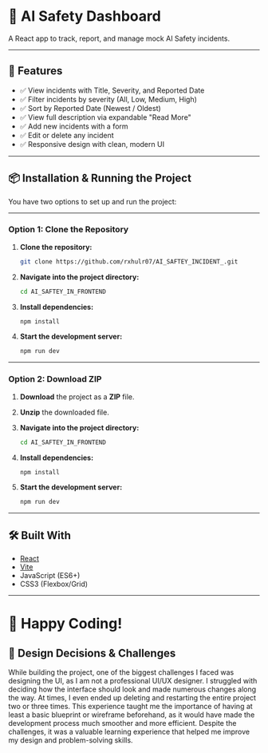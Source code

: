 # 🚀 AI Safety Dashboard

A React app to track, report, and manage mock AI Safety incidents.

---

## 🚀 Features

- ✅ View incidents with Title, Severity, and Reported Date  
- ✅ Filter incidents by severity (All, Low, Medium, High)  
- ✅ Sort by Reported Date (Newest / Oldest)  
- ✅ View full description via expandable "Read More"  
- ✅ Add new incidents with a form  
- ✅ Edit or delete any incident  
- ✅ Responsive design with clean, modern UI  

---

## 📦 Installation & Running the Project

You have two options to set up and run the project:

---

### Option 1: Clone the Repository

1. **Clone the repository:**

   ```bash
   git clone https://github.com/rxhulr07/AI_SAFTEY_INCIDENT_.git
   ```

2. **Navigate into the project directory:**

   ```bash
   cd AI_SAFTEY_IN_FRONTEND
   ```

3. **Install dependencies:**

   ```bash
   npm install
   ```

4. **Start the development server:**

   ```bash
   npm run dev
   ```

---

### Option 2: Download ZIP

1. **Download** the project as a **ZIP** file.
2. **Unzip** the downloaded file.
3. **Navigate into the project directory:**

   ```bash
   cd AI_SAFTEY_IN_FRONTEND
   ```

4. **Install dependencies:**

   ```bash
   npm install
   ```

5. **Start the development server:**

   ```bash
   npm run dev
   ```

---

## 🛠 Built With

- [React](https://reactjs.org/)
- [Vite](https://vitejs.dev/)
- JavaScript (ES6+)
- CSS3 (Flexbox/Grid)

---

# 🚀 Happy Coding!


## 🧠 Design Decisions & Challenges

While building the project, one of the biggest challenges I faced was designing the UI, as I am not a professional UI/UX designer. 
I struggled with deciding how the interface should look and made numerous changes along the way. At times, I even ended up deleting and restarting the entire project two or three times. This experience taught me the importance of having at least a basic blueprint or wireframe beforehand, as it would have made the development process much smoother and more efficient. Despite the challenges, it was a valuable learning experience that helped me improve my design and problem-solving skills.